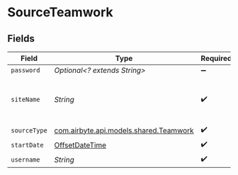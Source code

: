 # SourceTeamwork


## Fields

| Field                                                                                     | Type                                                                                      | Required                                                                                  | Description                                                                               |
| ----------------------------------------------------------------------------------------- | ----------------------------------------------------------------------------------------- | ----------------------------------------------------------------------------------------- | ----------------------------------------------------------------------------------------- |
| `password`                                                                                | *Optional<? extends String>*                                                              | :heavy_minus_sign:                                                                        | N/A                                                                                       |
| `siteName`                                                                                | *String*                                                                                  | :heavy_check_mark:                                                                        | The teamwork site name appearing at the url                                               |
| `sourceType`                                                                              | [com.airbyte.api.models.shared.Teamwork](../../models/shared/Teamwork.md)                 | :heavy_check_mark:                                                                        | N/A                                                                                       |
| `startDate`                                                                               | [OffsetDateTime](https://docs.oracle.com/javase/8/docs/api/java/time/OffsetDateTime.html) | :heavy_check_mark:                                                                        | N/A                                                                                       |
| `username`                                                                                | *String*                                                                                  | :heavy_check_mark:                                                                        | N/A                                                                                       |